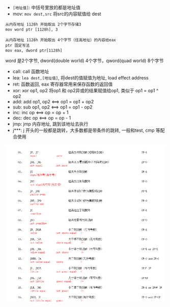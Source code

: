 

- `[地址值]`: 中括号里放的都是地址值
- mov: `mov dest,src` 将src的内容赋值给 dest

```
从内存地址 1128h 开始取出 2个字节存储3
mov word ptr [1128h], 3

从内存地址 1128h 开始取出 4个字节（往高地址）的内容给eax
ptr 固定写法
mov eax, dword ptr[1128h]
```

word 是2个字节, dword(double world) 4个字节，qword(quad world) 8个字节

- call: call 函数地址
- lea: `lea dest,[地址值]`, 将dest的值赋值为地址, load effect address
- ret: 函数返回, eax 寄存器常用来保存函数的返回值
- xor: xor op1, op2 将op1 和 op2异或的结果赋值给op1, 类似于 op1 = op1 ^ op2
- add: add op1, op2  <==> op1 = op1 + op2
- sub: sub op1, op2  <==> op1 = op1 - op2
- inc: inc op  <==> op = op + 1
- dec: dec op  <==> op = op - 1
- jmp: jmp 内存地址, 跳到该地址去执行
- j***: j 开头的一般都是跳转，大多数都是带条件的跳转, 一般和test, cmp 等配合使用

<img src="0.png">
